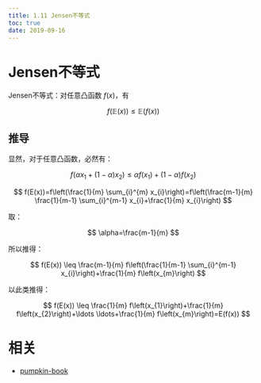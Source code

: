 ```yaml
---
title: 1.11 Jensen不等式
toc: true
date: 2019-09-16
---
```


# Jensen不等式

Jensen不等式：对任意凸函数 $f(x)$，有

$$
f(\mathbb{E}(x)) \leqslant \mathbb{E}(f(x))
$$

## 推导

显然，对于任意凸函数，必然有：

$$
f\left(\alpha x_{1}+(1-\alpha) x_{2}\right) \leq \alpha f\left(x_{1}\right)+(1-\alpha) f\left(x_{2}\right)
$$

$$
f(E(x))=f\left(\frac{1}{m} \sum_{i}^{m} x_{i}\right)=f\left(\frac{m-1}{m} \frac{1}{m-1} \sum_{i}^{m-1} x_{i}+\frac{1}{m} x_{i}\right)
$$

取：

$$
\alpha=\frac{m-1}{m}
$$

所以推得：

$$
f(E(x)) \leq \frac{m-1}{m} f\left(\frac{1}{m-1} \sum_{i}^{m-1} x_{i}\right)+\frac{1}{m} f\left(x_{m}\right)
$$

以此类推得：

$$
f(E(x)) \leq \frac{1}{m} f\left(x_{1}\right)+\frac{1}{m} f\left(x_{2}\right)+\ldots \ldots+\frac{1}{m} f\left(x_{m}\right)=E(f(x))
$$



# 相关

- [pumpkin-book](https://github.com/datawhalechina/pumpkin-book)
